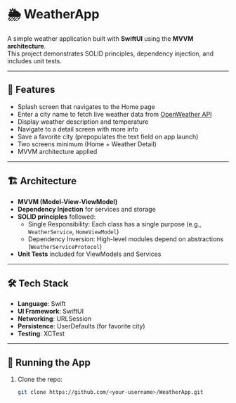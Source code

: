 # 🌦️ WeatherApp

A simple weather application built with **SwiftUI** using the **MVVM architecture**.  
This project demonstrates SOLID principles, dependency injection, and includes unit tests.  

---

## 📱 Features
- Splash screen that navigates to the Home page  
- Enter a city name to fetch live weather data from [OpenWeather API](https://openweathermap.org/current)  
- Display weather description and temperature  
- Navigate to a detail screen with more info  
- Save a favorite city (prepopulates the text field on app launch)  
- Two screens minimum (Home + Weather Detail)  
- MVVM architecture applied  

---

## 🏗 Architecture
- **MVVM (Model-View-ViewModel)**  
- **Dependency Injection** for services and storage  
- **SOLID principles** followed:
  - Single Responsibility: Each class has a single purpose (e.g., `WeatherService`, `HomeViewModel`)  
  - Dependency Inversion: High-level modules depend on abstractions (`WeatherServiceProtocol`)  
- **Unit Tests** included for ViewModels and Services  

---

## 🛠 Tech Stack
- **Language**: Swift  
- **UI Framework**: SwiftUI  
- **Networking**: URLSession  
- **Persistence**: UserDefaults (for favorite city)  
- **Testing**: XCTest  

---

## 🚀 Running the App
1. Clone the repo:  
   ```bash
   git clone https://github.com/<your-username>/WeatherApp.git
